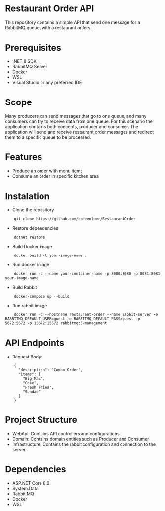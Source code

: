 # Restaurant Order API
This repository contains a simple API that send one message for a RabbitMQ queue, with a restaurant orders. 

# Prerequisites

- .NET 8 SDK
- RabbitMQ Server
- Docker
- WSL
- Visual Studio or any preferred IDE

# Scope
Many producers can send messages that go to one queue, and many consumers can try to receive data from one queue.
For this scenario the application contains both concepts, producer and consumer.
The application will send and receive restaurant order messages and redirect them to a specific queue to be processed.

# Features

- Produce an order with menu items 
- Consume an order in specific kitchen area

# Instalation

* Clone the repository
```
    git clone https://github.com/codevolper/RestaurantOrder
```

* Restore dependencies
```
    dotnet restore
```

* Build Docker image
```
    docker build -t your-image-name .
```

* Run docker image
```
    docker run -d --name your-container-name -p 8080:8080 -p 8081:8081 your-image-name
```

* Build Rabbit
```
    docker-compose up --build
```

* Run rabbit image
```
    docker run -d --hostname restaurant-order --name rabbit-server -e RABBITMQ_DEFAULT_USER=guest -e RABBITMQ_DEFAULT_PASS=guest -p 5672:5672 -p 15672:15672 rabbitmq:3-management
```

# API Endpoints
* Request Body:
```
    {
      "description": "Combo Order",
      "items": [
        "Big Mac",
        "Coke",
        "Fresh Fries",
        "Sundae"
      ]
    }    
```

# Project Structure
* WebApi: Contains API controllers and configurations
* Domain: Contains domain entities such as Producer and Consumer
* Infrastructure: Contains the rabbit configuration and connection to the server

# Dependencies
* ASP.NET Core 8.0
* System.Data
* Rabbit MQ
* Docker
* WSL
